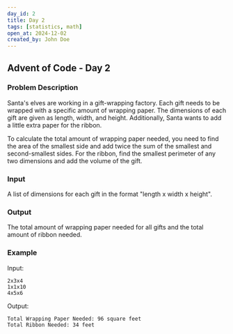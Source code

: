 ```yaml
---
day_id: 2
title: Day 2
tags: [statistics, math]
open_at: 2024-12-02
created_by: John Doe
---
```


## Advent of Code - Day 2

### Problem Description

Santa's elves are working in a gift-wrapping factory. Each gift needs to be 
wrapped with a specific amount of wrapping paper. The dimensions of each gift 
are given as length, width, and height. Additionally, Santa wants to add a 
little extra paper for the ribbon.

To calculate the total amount of wrapping paper needed, you need to find the 
area of the smallest side and add twice the sum of the smallest and 
second-smallest sides. For the ribbon, find the smallest perimeter of any two 
dimensions and add the volume of the gift.

### Input

A list of dimensions for each gift in the format "length x width x height".

### Output

The total amount of wrapping paper needed for all gifts and the total amount 
of ribbon needed.

### Example

Input: 

```text
2x3x4
1x1x10
4x5x6
```

Output:

```
Total Wrapping Paper Needed: 96 square feet
Total Ribbon Needed: 34 feet
```